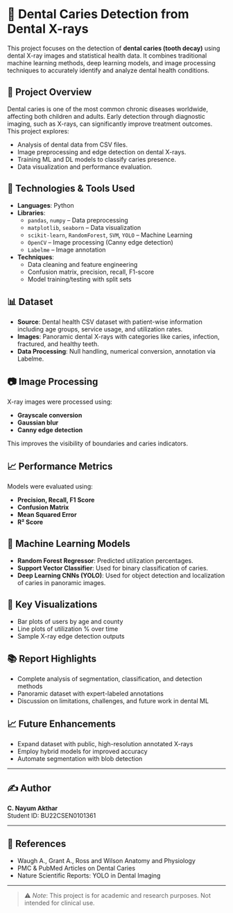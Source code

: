 # 🦷 Dental Caries Detection from Dental X-rays

This project focuses on the detection of **dental caries (tooth decay)** using dental X-ray images and statistical health data. It combines traditional machine learning methods, deep learning models, and image processing techniques to accurately identify and analyze dental health conditions.

## 📌 Project Overview

Dental caries is one of the most common chronic diseases worldwide, affecting both children and adults. Early detection through diagnostic imaging, such as X-rays, can significantly improve treatment outcomes. This project explores:
- Analysis of dental data from CSV files.
- Image preprocessing and edge detection on dental X-rays.
- Training ML and DL models to classify caries presence.
- Data visualization and performance evaluation.

## 🧪 Technologies & Tools Used

- **Languages**: Python
- **Libraries**:
  - `pandas`, `numpy` – Data preprocessing
  - `matplotlib`, `seaborn` – Data visualization
  - `scikit-learn`, `RandomForest`, `SVM`, `YOLO` – Machine Learning
  - `OpenCV` – Image processing (Canny edge detection)
  - `Labelme` – Image annotation
- **Techniques**:
  - Data cleaning and feature engineering
  - Confusion matrix, precision, recall, F1-score
  - Model training/testing with split sets

## 📊 Dataset

- **Source**: Dental health CSV dataset with patient-wise information including age groups, service usage, and utilization rates.
- **Images**: Panoramic dental X-rays with categories like caries, infection, fractured, and healthy teeth.
- **Data Processing**: Null handling, numerical conversion, annotation via Labelme.

## 📷 Image Processing

X-ray images were processed using:
- **Grayscale conversion**
- **Gaussian blur**
- **Canny edge detection**

This improves the visibility of boundaries and caries indicators.

## 📈 Performance Metrics

Models were evaluated using:
- **Precision, Recall, F1 Score**
- **Confusion Matrix**
- **Mean Squared Error**
- **R² Score**

## 🧠 Machine Learning Models

- **Random Forest Regressor**: Predicted utilization percentages.
- **Support Vector Classifier**: Used for binary classification of caries.
- **Deep Learning CNNs (YOLO)**: Used for object detection and localization of caries in panoramic images.

## 📍 Key Visualizations

- Bar plots of users by age and county
- Line plots of utilization % over time
- Sample X-ray edge detection outputs

## 📚 Report Highlights

- Complete analysis of segmentation, classification, and detection methods
- Panoramic dataset with expert-labeled annotations
- Discussion on limitations, challenges, and future work in dental ML

## 📈 Future Enhancements

- Expand dataset with public, high-resolution annotated X-rays
- Employ hybrid models for improved accuracy
- Automate segmentation with blob detection

---

## ✍️ Author

**C. Nayum Akthar**  
Student ID: BU22CSEN0101361

---

## 📄 References

- Waugh A., Grant A., Ross and Wilson Anatomy and Physiology
- PMC & PubMed Articles on Dental Caries
- Nature Scientific Reports: YOLO in Dental Imaging

---

> ⚠️ *Note*: This project is for academic and research purposes. Not intended for clinical use.
